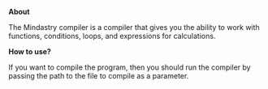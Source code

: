 **About**

The Mindastry compiler is a compiler that gives you the ability to work with functions, conditions, loops, and expressions for calculations.

**How to use?**

If you want to compile the program, then you should run the compiler by passing the path to the file to compile as a parameter.
